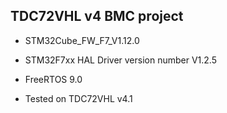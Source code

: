 ## TDC72VHL v4 BMC project

 * STM32Cube_FW_F7_V1.12.0
 * STM32F7xx HAL Driver version number V1.2.5
 * FreeRTOS 9.0

 * Tested on TDC72VHL v4.1
